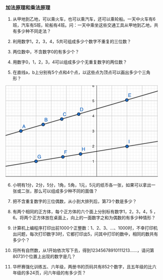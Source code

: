### 加法原理和乘法原理

1. 从甲地到乙地，可以乘火车，也可以乘汽车，还可以乘轮船。一天中火车有6班，汽车有5班，轮船有4班。问：一天中乘坐这些交通工具从甲地到乙地，共有多少种不同走法？







2. 利用数字1，2，3，4，5共可组成多少个数字不重复的三位数？









3. 两位数中，不含数字0的有多少个？









4. 用数字0，1，2，3，4可以组成多少个无重复数字的两位数？









5. 在直线a，b上分别有5个点和4个点，以这些点为顶点可以画出多少个三角形？

<img src="../res/Screen Shot 2024-06-17 at 4.35.38 PM.png" alt="Screen Shot 2024-06-17 at 4.35.38 PM" style="zoom:50%;" />









6. 小明有1分，2分，5分，1角，5角，1元，5元的纸币各一张，如果可以拿出一张或二张，那么可以组成多少种不同的面值？









7. 把不含重复数字的三位偶数，从小到大排列后，第73个数是多少？











8. 有两个相同的正方体，每个正方体的六个面上分别标有数字1，2，3，4，5 ，6。将两个正方体放在桌面上，向上的一面数字之和为偶数的有多少种情形？











9. 计算机上编程序打印出前1000个正整数：1、2、3、...、1000时，不幸打印机出问题，每次打印数字3时，它都打印出5，问其中打印的数中，相同的数共有多少个？







10. 将所有自然数，从1开始依次写下去，得到12345678910111213......，请问第80731个位置上出现的数字是几？









11. 华杯赛强化训练五、六年级，两册书的页码共有852个数字，且五年级的比六年级的多24页，问六年级的有多少页？